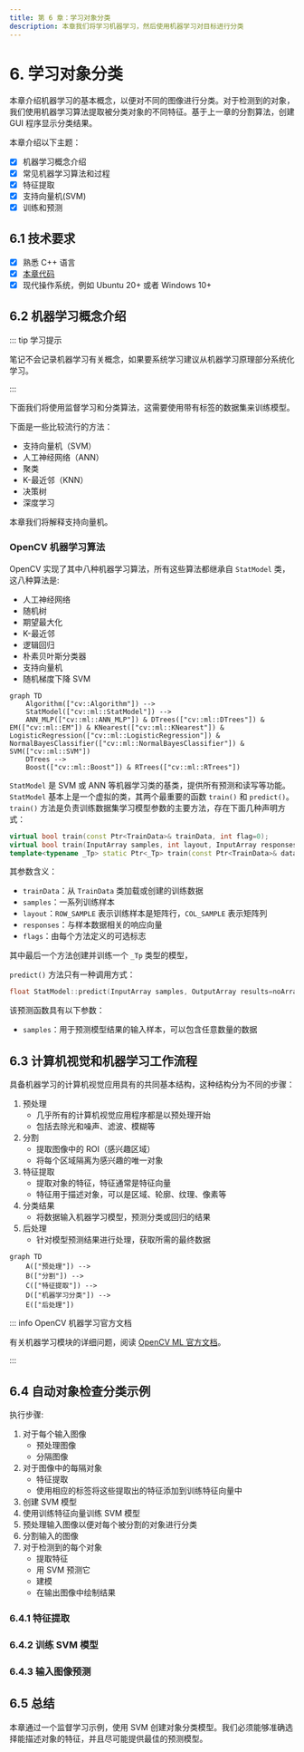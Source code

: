 ```yaml
---
title: 第 6 章：学习对象分类
description: 本章我们将学习机器学习，然后使用机器学习对目标进行分类
---
```


# 6. 学习对象分类

本章介绍机器学习的基本概念，以便对不同的图像进行分类。对于检测到的对象，我们使用机器学习算法提取被分类对象的不同特征。基于上一章的分割算法，创建 GUI 程序显示分类结果。

本章介绍以下主题：
- [x] 机器学习概念介绍
- [x] 常见机器学习算法和过程
- [x] 特征提取
- [x] 支持向量机(SVM)
- [x] 训练和预测

## 6.1 技术要求

- [x] 熟悉 C++ 语言
- [x] [本章代码](https://github.com/PacktPublishing/Learn-OpenCV-4-By-Building-Projects-Second-Edition/tree/master/Chapter_06)
- [x] 现代操作系统，例如 Ubuntu 20+ 或者 Windows 10+

## 6.2 机器学习概念介绍

::: tip 学习提示

笔记不会记录机器学习有关概念，如果要系统学习建议从机器学习原理部分系统化学习。

:::

下面我们将使用监督学习和分类算法，这需要使用带有标签的数据集来训练模型。

下面是一些比较流行的方法：
- 支持向量机（SVM）
- 人工神经网络（ANN）
- 聚类
- K-最近邻（KNN）
- 决策树
- 深度学习

本章我们将解释支持向量机。

### OpenCV 机器学习算法

OpenCV 实现了其中八种机器学习算法，所有这些算法都继承自 `StatModel` 类，这八种算法是:
- 人工神经网络
- 随机树
- 期望最大化
- K-最近邻
- 逻辑回归
- 朴素贝叶斯分类器
- 支持向量机
- 随机梯度下降 SVM

```mermaid
graph TD
    Algorithm(["cv::Algorithm"]) -->
    StatModel(["cv::ml::StatModel"]) -->
    ANN_MLP(["cv::ml::ANN_MLP"]) & DTrees(["cv::ml::DTrees"]) & EM(["cv::ml::EM"]) & KNearest(["cv::ml::KNearest"]) & LogisticRegression(["cv::ml::LogisticRegression"]) & NormalBayesClassifier(["cv::ml::NormalBayesClassifier"]) & SVM(["cv::ml::SVM"])
    DTrees -->
    Boost(["cv::ml::Boost"]) & RTrees(["cv::ml::RTrees"])
```

`StatModel` 是 SVM 或 ANN 等机器学习类的基类，提供所有预测和读写等功能。`StatModel` 基本上是一个虚拟的类，其两个最重要的函数 `train()` 和 `predict()`。`train()` 方法是负责训练数据集学习模型参数的主要方法，存在下面几种声明方式：

```cpp
virtual bool train(const Ptr<TrainData>& trainData, int flag=0);
virtual bool train(InputArray samples, int layout, InputArray responses);
template<typename _Tp> static Ptr<_Tp> train(const Ptr<TrainData>& data, int flags=0)
```

其参数含义：
- `trainData`：从 `TrainData` 类加载或创建的训练数据
- `samples`：一系列训练样本
- `layout`：`ROW_SAMPLE` 表示训练样本是矩阵行，`COL_SAMPLE` 表示矩阵列
- `responses`：与样本数据相关的响应向量
- `flags`：由每个方法定义的可选标志

其中最后一个方法创建并训练一个 `_Tp` 类型的模型，

`predict()` 方法只有一种调用方式：

```cpp
float StatModel::predict(InputArray samples, OutputArray results=noArray(), int flag=0);
```

该预测函数具有以下参数：
- `samples`：用于预测模型结果的输入样本，可以包含任意数量的数据

<!-- TODO -->

## 6.3 计算机视觉和机器学习工作流程

具备机器学习的计算机视觉应用具有的共同基本结构，这种结构分为不同的步骤：
1. 预处理
    - 几乎所有的计算机视觉应用程序都是以预处理开始
    - 包括去除光和噪声、滤波、模糊等
2. 分割
    - 提取图像中的 ROI（感兴趣区域）
    - 将每个区域隔离为感兴趣的唯一对象
3. 特征提取
    - 提取对象的特征，特征通常是特征向量
    - 特征用于描述对象，可以是区域、轮廓、纹理、像素等
4. 分类结果
    - 将数据输入机器学习模型，预测分类或回归的结果
5. 后处理
    - 针对模型预测结果进行处理，获取所需的最终数据

```mermaid
graph TD
    A(["预处理"]) -->
    B(["分割"]) -->
    C(["特征提取"]) -->
    D(["机器学习分类"]) -->
    E(["后处理"])
```

::: info OpenCV 机器学习官方文档

有关机器学习模块的详细问题，阅读 [OpenCV ML 官方文档](https://docs.opencv.org/master/dd/ded/group__ml.html)。

:::

## 6.4 自动对象检查分类示例

执行步骤:
1. 对于每个输入图像
    - 预处理图像
    - 分隔图像
2. 对于图像中的每隔对象
    - 特征提取
    - 使用相应的标签将这些提取出的特征添加到训练特征向量中
3. 创建 SVM 模型
4. 使用训练特征向量训练 SVM 模型
5. 预处理输入图像以便对每个被分割的对象进行分类
6. 分割输入的图像
7. 对于检测到的每个对象
    - 提取特征
    - 用 SVM 预测它
    - 建模
    - 在输出图像中绘制结果

### 6.4.1 特征提取

### 6.4.2 训练 SVM 模型

### 6.4.3 输入图像预测

## 6.5 总结

本章通过一个监督学习示例，使用 SVM 创建对象分类模型。我们必须能够准确选择能描述对象的特征，并且尽可能提供最佳的预测模型。
